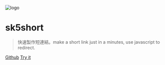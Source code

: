![logo](https://docsify.js.org/_media/icon.svg)

# sk5short

> 快速製作短連結。make a short link just in a minutes, use javascript to redirect.

[Github](https://github.com/sk5s/sk5short)
[Try it](https://sk5s.github.io/sk5short/)

